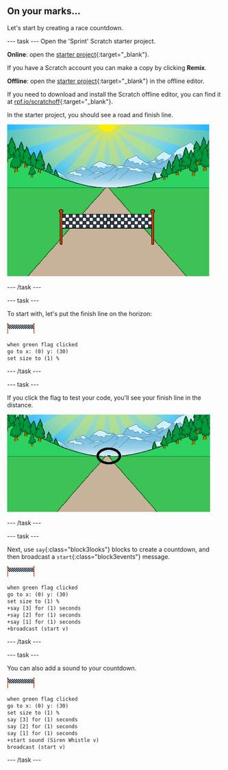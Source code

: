 ## On your marks...

Let's start by creating a race countdown.

--- task ---
Open the 'Sprint' Scratch starter project.

**Online**: open the [starter project](http://rpf.io/sprint-on){:target="_blank"}.

If you have a Scratch account you can make a copy by clicking **Remix**.

**Offline**: open the [starter project](http://rpf.io/p/en/sprint-go){:target="_blank"} in the offline editor.

If you need to download and install the Scratch offline editor, you can find it at [rpf.io/scratchoff](http://rpf.io/scratchoff){:target="_blank"}.

In the starter project, you should see a road and finish line.

![starter projects](images/sprint-starter.png)

--- /task ---

--- task ---

To start with, let's put the finish line on the horizon:

![finish line sprite](images/finish-line-sprite.png)

```blocks3
when green flag clicked
go to x: (0) y: (30)
set size to (1) %
```

--- /task ---

--- task ---

If you click the flag to test your code, you'll see your finish line in the distance.

![finish line in the distance](images/sprint-line-start-test-annotated.png)

--- /task ---

--- task ---

Next, use `say`{:class="block3looks"} blocks to create a countdown, and then broadcast a `start`{:class="block3events"} message.

![finish line sprite](images/finish-line-sprite.png)

```blocks3
when green flag clicked
go to x: (0) y: (30)
set size to (1) %
+say [3] for (1) seconds
+say [2] for (1) seconds
+say [1] for (1) seconds
+broadcast (start v)
```

--- /task ---

--- task ---

You can also add a sound to your countdown.

![finish line sprite](images/finish-line-sprite.png)

```blocks3
when green flag clicked
go to x: (0) y: (30)
set size to (1) %
say [3] for (1) seconds
say [2] for (1) seconds
say [1] for (1) seconds
+start sound (Siren Whistle v)
broadcast (start v)
```

--- /task ---

